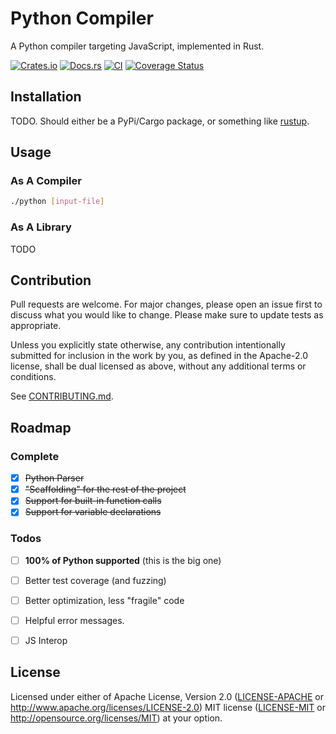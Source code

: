 # Python Compiler

A Python compiler targeting JavaScript, implemented in Rust.

[![Crates.io](https://img.shields.io/crates/v/python-compiler.svg)](https://crates.io/crates/python-compiler)
[![Docs.rs](https://docs.rs/python-compiler/badge.svg)](https://docs.rs/python-compiler)
[![CI](https://github.com/gideongrinberg/python-compiler/workflows/Continuous%20Integration/badge.svg)](https://github.com/gideongrinberg/python-compiler/actions)
[![Coverage Status](https://coveralls.io/repos/github/gideongrinberg/python-compiler/badge.svg)](https://coveralls.io/github/gideongrinberg/python-compiler)

## Installation

TODO. Should either be a PyPi/Cargo package, or something like [rustup](https://rustup.rs).

## Usage
### As A Compiler

``` bash
./python [input-file]
```

### As A Library

TODO

## Contribution

Pull requests are welcome. For major changes, please open an issue first to discuss what you would like to change. Please make sure to update tests as appropriate.

Unless you explicitly state otherwise, any contribution intentionally submitted
for inclusion in the work by you, as defined in the Apache-2.0 license, shall be
dual licensed as above, without any additional terms or conditions.

See [CONTRIBUTING.md](CONTRIBUTING.md).


## Roadmap
### Complete

- [x] ~~Python Parser~~
- [x] ~~"Scaffolding" for the rest of the project~~
- [x] ~~Support for built-in function calls~~
- [x] ~~Support for variable declarations~~

### Todos

- [ ] **100% of Python supported** (this is the big one)
- [ ] Better test coverage (and fuzzing)
- [ ] Better optimization, less "fragile" code
- [ ] Helpful error messages.
- [ ] JS Interop


## License

Licensed under either of Apache License, Version 2.0 ([LICENSE-APACHE](LICENSE-APACHE) or http://www.apache.org/licenses/LICENSE-2.0) MIT license ([LICENSE-MIT](LICENSE-MIT) or http://opensource.org/licenses/MIT) at your option.

